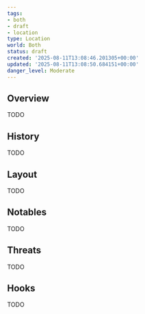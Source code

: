 ```yaml
---
tags:
- both
- draft
- location
type: Location
world: Both
status: draft
created: '2025-08-11T13:08:46.201305+00:00'
updated: '2025-08-11T13:08:50.684151+00:00'
danger_level: Moderate
---
```



## Overview

TODO
## History

TODO
## Layout

TODO
## Notables

TODO
## Threats

TODO
## Hooks

TODO
